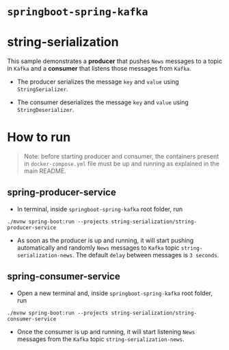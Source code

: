 # `springboot-spring-kafka`

# string-serialization

This sample demonstrates a **producer** that pushes `News` messages to a topic in `Kafka` and a **consumer** that
listens those messages from `Kafka`.

- The producer serializes the message `key` and `value` using `StringSerializer`.

- The consumer deserializes the message `key` and `value` using `StringDeserializer`.

# How to run

> Note: before starting producer and consumer, the containers present in `docker-compose.yml` file must be up and running
as explained in the main README.

## spring-producer-service

- In terminal, inside `springboot-spring-kafka` root folder, run
```
./mvnw spring-boot:run --projects string-serialization/string-producer-service
```

- As soon as the producer is up and running, it will start pushing automatically and randomly `News` messages to `Kafka`
topic `string-serialization-news`. The default `delay` between messages is `3 seconds`.

## spring-consumer-service

- Open a new terminal and, inside `springboot-spring-kafka` root folder, run
```
./mvnw spring-boot:run --projects string-serialization/string-consumer-service
```

- Once the consumer is up and running, it will start listening `News` messages from the `Kafka` topic
`string-serialization-news`.